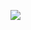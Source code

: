 [![](https://jitpack.io/v/Lede-dev/item-category-plugin.svg)](https://jitpack.io/#Lede-dev/item-category-plugin)
